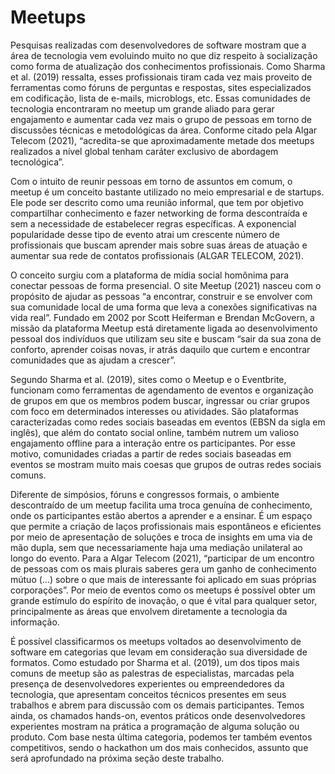 # Meetups

Pesquisas realizadas com desenvolvedores de software mostram que a área de tecnologia vem evoluindo muito no que diz respeito à socialização como forma de atualização dos conhecimentos profissionais. Como Sharma et al. (2019) ressalta, esses profissionais tiram cada vez mais proveito de ferramentas como fóruns de perguntas e respostas, sites especializados em codificação, lista de e-mails, microblogs, etc. Essas comunidades de tecnologia encontraram no meetup um grande aliado para gerar engajamento e aumentar cada vez mais o grupo de pessoas em torno de discussões técnicas e metodológicas da área. Conforme citado pela Algar Telecom (2021), “acredita-se que aproximadamente metade dos meetups realizados a nível global tenham caráter exclusivo de abordagem tecnológica”.

Com o intuito de reunir pessoas em torno de assuntos em comum, o meetup é um conceito bastante utilizado no meio empresarial e de startups. Ele pode ser descrito como uma reunião informal, que tem por objetivo compartilhar conhecimento e fazer networking de forma descontraída e sem a necessidade de estabelecer regras específicas. A exponencial popularidade desse tipo de evento atrai um crescente número de profissionais que buscam aprender mais sobre suas áreas de atuação e aumentar sua rede de contatos profissionais (ALGAR TELECOM, 2021).

O conceito surgiu com a plataforma de mídia social homônima para conectar pessoas de forma presencial. O site Meetup (2021) nasceu com o propósito de ajudar as pessoas “a encontrar, construir e se envolver com sua comunidade local de uma forma que leva a conexões significativas na vida real”. Fundado em 2002 por Scott Heiferman e Brendan McGovern, a missão da plataforma Meetup está diretamente ligada ao desenvolvimento pessoal dos indivíduos que utilizam seu site e buscam “sair da sua zona de conforto, aprender coisas novas, ir atrás daquilo que curtem e encontrar comunidades que as ajudam a crescer”.

Segundo Sharma et al. (2019), sites como o Meetup e o Eventbrite, funcionam como ferramentas de agendamento de eventos e organização de grupos em que os membros podem buscar, ingressar ou criar grupos com foco em determinados interesses ou atividades. São plataformas caracterizadas como redes sociais baseadas em eventos (EBSN da sigla em inglês), que além do contato social online, também nutrem um valioso engajamento offline para a interação entre os participantes. Por esse motivo, comunidades criadas a partir de redes sociais baseadas em eventos se mostram muito mais coesas que grupos de outras redes sociais comuns.

Diferente de simpósios, fóruns e congressos formais, o ambiente descontraído de um meetup facilita uma troca genuína de conhecimento, onde os participantes estão abertos a aprender e a ensinar. É um espaço que permite a criação de laços profissionais mais espontâneos e eficientes por meio de apresentação de soluções e troca de insights em uma via de mão dupla, sem que necessariamente haja uma mediação unilateral ao longo do evento. Para a Algar Telecom (2021), “participar de um encontro de pessoas com os mais plurais saberes gera um ganho de conhecimento mútuo (...) sobre o que mais de interessante foi aplicado em suas próprias corporações”. Por meio de eventos como os meetups é possível obter um grande estímulo do espírito de inovação, o que é vital para qualquer setor, principalmente as áreas que envolvem diretamente a tecnologia da informação.

É possível classificarmos os meetups voltados ao desenvolvimento de software em categorias que levam em consideração sua diversidade de formatos. Como estudado por Sharma et al. (2019), um dos tipos mais comuns de meetup são as palestras de especialistas, marcadas pela presença de desenvolvedores experientes ou empreendedores da tecnologia, que apresentam conceitos técnicos presentes em seus trabalhos e abrem para discussão com os demais participantes. Temos ainda, os chamados hands-on, eventos práticos onde desenvolvedores experientes mostram na prática a programação de alguma solução ou produto. Com base nesta última categoria, podemos ter também eventos competitivos, sendo o hackathon um dos mais conhecidos, assunto que será aprofundado na próxima seção deste trabalho.
